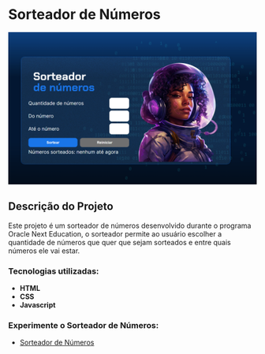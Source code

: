 <h1> Sorteador de Números </h1>

![Layout](./img/sorteador.png)

## Descrição do Projeto

Este projeto é um sorteador de números desenvolvido durante o programa Oracle Next Education, 
o sorteador permite ao usuário escolher a quantidade de números que quer que sejam sorteados e entre quais números ele vai estar.

### Tecnologias utilizadas:

* <b>HTML</b>
* <b>CSS</b>
* <b>Javascript</b>


### Experimente o Sorteador de Números:

* [Sorteador de Números](https://darthlilac.github.io/sorteador_numeros/)
